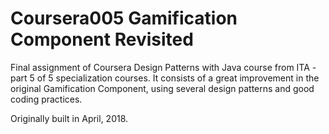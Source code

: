 # Coursera005 Gamification Component Revisited

Final assignment of Coursera Design Patterns with Java course from ITA - part 5 of 5 specialization courses. It consists of a great improvement in the original Gamification Component, using several design patterns and good coding practices.

Originally built in April, 2018.
